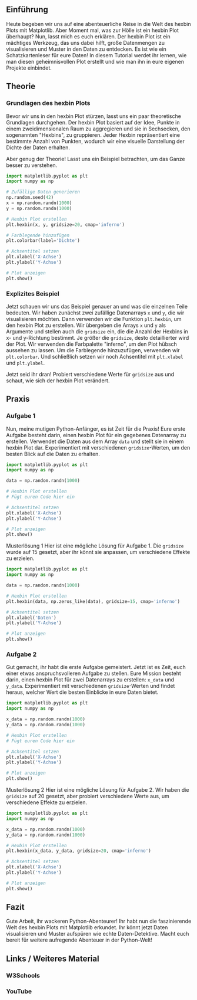 ## Einführung
Heute begeben wir uns auf eine abenteuerliche Reise in die Welt des hexbin Plots mit Matplotlib. Aber Moment mal, was zur Hölle ist ein hexbin Plot überhaupt? Nun, lasst mich es euch erklären. Der hexbin Plot ist ein mächtiges Werkzeug, das uns dabei hilft, große Datenmengen zu visualisieren und Muster in den Daten zu entdecken. Es ist wie ein Schatzkartenleser für eure Daten! In diesem Tutorial werdet ihr lernen, wie man diesen geheimnisvollen Plot erstellt und wie man ihn in eure eigenen Projekte einbindet.

## Theorie
### Grundlagen des hexbin Plots
Bevor wir uns in den hexbin Plot stürzen, lasst uns ein paar theoretische Grundlagen durchgehen. Der hexbin Plot basiert auf der Idee, Punkte in einem zweidimensionalen Raum zu aggregieren und sie in Sechsecken, den sogenannten "Hexbins", zu gruppieren. Jeder Hexbin repräsentiert eine bestimmte Anzahl von Punkten, wodurch wir eine visuelle Darstellung der Dichte der Daten erhalten.

Aber genug der Theorie! Lasst uns ein Beispiel betrachten, um das Ganze besser zu verstehen.

```python
import matplotlib.pyplot as plt
import numpy as np

# Zufällige Daten generieren
np.random.seed(42)
x = np.random.randn(1000)
y = np.random.randn(1000)

# Hexbin Plot erstellen
plt.hexbin(x, y, gridsize=20, cmap='inferno')

# Farblegende hinzufügen
plt.colorbar(label='Dichte')

# Achsentitel setzen
plt.xlabel('X-Achse')
plt.ylabel('Y-Achse')

# Plot anzeigen
plt.show()
```

### Explizites Beispiel
Jetzt schauen wir uns das Beispiel genauer an und was die einzelnen Teile bedeuten. Wir haben zunächst zwei zufällige Datenarrays `x` und `y`, die wir visualisieren möchten. Dann verwenden wir die Funktion `plt.hexbin`, um den hexbin Plot zu erstellen. Wir übergeben die Arrays `x` und `y` als Argumente und stellen auch die `gridsize` ein, die die Anzahl der Hexbins in x- und y-Richtung bestimmt. Je größer die `gridsize`, desto detaillierter wird der Plot. Wir verwenden die Farbpalette "inferno", um den Plot hübsch aussehen zu lassen. Um die Farblegende hinzuzufügen, verwenden wir `plt.colorbar`. Und schließlich setzen wir noch Achsentitel mit `plt.xlabel` und `plt.ylabel`.

Jetzt seid ihr dran! Probiert verschiedene Werte für `gridsize` aus und schaut, wie sich der hexbin Plot verändert.

## Praxis
### Aufgabe 1
Nun, meine mutigen Python-Anfänger, es ist Zeit für die Praxis! Eure erste Aufgabe besteht darin, einen hexbin Plot für ein gegebenes Datenarray zu erstellen. Verwendet die Daten aus dem Array `data` und stellt sie in einem hexbin Plot dar. Experimentiert mit verschiedenen `gridsize`-Werten, um den besten Blick auf die Daten zu erhalten.

```python
import matplotlib.pyplot as plt
import numpy as np

data = np.random.randn(1000)

# Hexbin Plot erstellen
# Fügt euren Code hier ein

# Achsentitel setzen
plt.xlabel('X-Achse')
plt.ylabel('Y-Achse')

# Plot anzeigen
plt.show()
```

Musterlösung 1
Hier ist eine mögliche Lösung für Aufgabe 1. Die `gridsize` wurde auf 15 gesetzt, aber ihr könnt sie anpassen, um verschiedene Effekte zu erzielen.

```python
import matplotlib.pyplot as plt
import numpy as np

data = np.random.randn(1000)

# Hexbin Plot erstellen
plt.hexbin(data, np.zeros_like(data), gridsize=15, cmap='inferno')

# Achsentitel setzen
plt.xlabel('Daten')
plt.ylabel('Y-Achse')

# Plot anzeigen
plt.show()
```

### Aufgabe 2
Gut gemacht, ihr habt die erste Aufgabe gemeistert. Jetzt ist es Zeit, euch einer etwas anspruchsvolleren Aufgabe zu stellen. Eure Mission besteht darin, einen hexbin Plot für zwei Datenarrays zu erstellen: `x_data` und `y_data`. Experimentiert mit verschiedenen `gridsize`-Werten und findet heraus, welcher Wert die besten Einblicke in eure Daten bietet.

```python
import matplotlib.pyplot as plt
import numpy as np

x_data = np.random.randn(1000)
y_data = np.random.randn(1000)

# Hexbin Plot erstellen
# Fügt euren Code hier ein

# Achsentitel setzen
plt.xlabel('X-Achse')
plt.ylabel('Y-Achse')

# Plot anzeigen
plt.show()
```

Musterlösung 2
Hier ist eine mögliche Lösung für Aufgabe 2. Wir haben die `gridsize` auf 20 gesetzt, aber probiert verschiedene Werte aus, um verschiedene Effekte zu erzielen.

```python
import matplotlib.pyplot as plt
import numpy as np

x_data = np.random.randn(1000)
y_data = np.random.randn(1000)

# Hexbin Plot erstellen
plt.hexbin(x_data, y_data, gridsize=20, cmap='inferno')

# Achsentitel setzen
plt.xlabel('X-Achse')
plt.ylabel('Y-Achse')

# Plot anzeigen
plt.show()
```
## Fazit
Gute Arbeit, ihr wackeren Python-Abenteurer! Ihr habt nun die faszinierende Welt des hexbin Plots mit Matplotlib erkundet. Ihr könnt jetzt Daten visualisieren und Muster aufspüren wie echte Daten-Detektive. Macht euch bereit für weitere aufregende Abenteuer in der Python-Welt!

## Links / Weiteres Material
### W3Schools
### YouTube